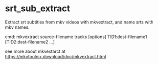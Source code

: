 # srt_sub_extract

Extract srt subtitles from mkv videos with mkvextract, and name srts with mkv names.


cmd: mkvextract source-filename tracks [options] TID1:dest-filename1 [TID2:dest-filename2 ...]


see more about mkvextarct at https://mkvtoolnix.download/doc/mkvextract.html
